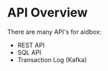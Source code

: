 # API Overview

There are many API's for aidbox:

* REST API
* SQL API 
* Transaction Log \(Kafka\)



